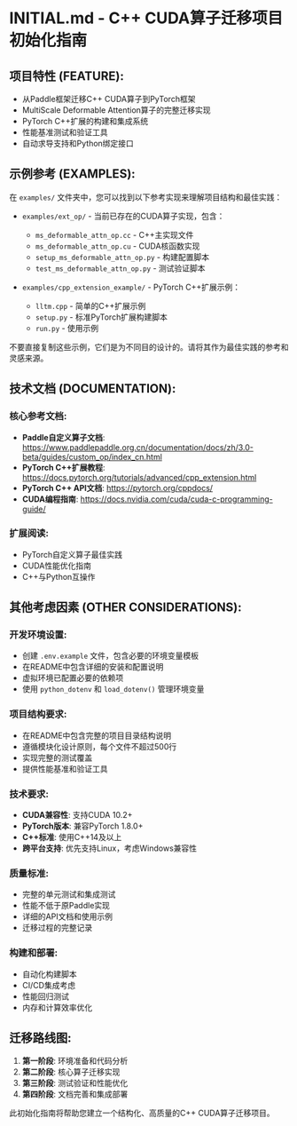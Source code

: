 # INITIAL.md - C++ CUDA算子迁移项目初始化指南

## 项目特性 (FEATURE):

- 从Paddle框架迁移C++ CUDA算子到PyTorch框架
- MultiScale Deformable Attention算子的完整迁移实现
- PyTorch C++扩展的构建和集成系统
- 性能基准测试和验证工具
- 自动求导支持和Python绑定接口

## 示例参考 (EXAMPLES):

在 `examples/` 文件夹中，您可以找到以下参考实现来理解项目结构和最佳实践：

- `examples/ext_op/` - 当前已存在的CUDA算子实现，包含：
  - `ms_deformable_attn_op.cc` - C++主实现文件
  - `ms_deformable_attn_op.cu` - CUDA核函数实现
  - `setup_ms_deformable_attn_op.py` - 构建配置脚本
  - `test_ms_deformable_attn_op.py` - 测试验证脚本

- `examples/cpp_extension_example/` - PyTorch C++扩展示例：
  - `lltm.cpp` - 简单的C++扩展示例
  - `setup.py` - 标准PyTorch扩展构建脚本
  - `run.py` - 使用示例

不要直接复制这些示例，它们是为不同目的设计的。请将其作为最佳实践的参考和灵感来源。

## 技术文档 (DOCUMENTATION):

### 核心参考文档:
- **Paddle自定义算子文档**: https://www.paddlepaddle.org.cn/documentation/docs/zh/3.0-beta/guides/custom_op/index_cn.html
- **PyTorch C++扩展教程**: https://docs.pytorch.org/tutorials/advanced/cpp_extension.html
- **PyTorch C++ API文档**: https://pytorch.org/cppdocs/
- **CUDA编程指南**: https://docs.nvidia.com/cuda/cuda-c-programming-guide/

### 扩展阅读:
- PyTorch自定义算子最佳实践
- CUDA性能优化指南
- C++与Python互操作

## 其他考虑因素 (OTHER CONSIDERATIONS):

### 开发环境设置:
- 创建 `.env.example` 文件，包含必要的环境变量模板
- 在README中包含详细的安装和配置说明
- 虚拟环境已配置必要的依赖项
- 使用 `python_dotenv` 和 `load_dotenv()` 管理环境变量

### 项目结构要求:
- 在README中包含完整的项目目录结构说明
- 遵循模块化设计原则，每个文件不超过500行
- 实现完整的测试覆盖
- 提供性能基准和验证工具

### 技术要求:
- **CUDA兼容性**: 支持CUDA 10.2+
- **PyTorch版本**: 兼容PyTorch 1.8.0+
- **C++标准**: 使用C++14及以上
- **跨平台支持**: 优先支持Linux，考虑Windows兼容性

### 质量标准:
- 完整的单元测试和集成测试
- 性能不低于原Paddle实现
- 详细的API文档和使用示例
- 迁移过程的完整记录

### 构建和部署:
- 自动化构建脚本
- CI/CD集成考虑
- 性能回归测试
- 内存和计算效率优化

## 迁移路线图:

1. **第一阶段**: 环境准备和代码分析
2. **第二阶段**: 核心算子迁移实现
3. **第三阶段**: 测试验证和性能优化
4. **第四阶段**: 文档完善和集成部署

此初始化指南将帮助您建立一个结构化、高质量的C++ CUDA算子迁移项目。